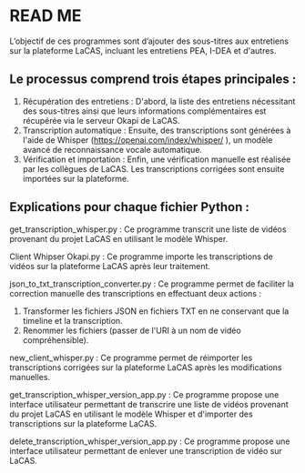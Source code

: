 # READ ME
L’objectif de ces programmes sont d’ajouter des sous-titres aux entretiens sur la plateforme LaCAS, incluant les entretiens PEA, I-DEA et d'autres.

## Le processus comprend trois étapes principales :
1. Récupération des entretiens : D'abord, la liste des entretiens nécessitant des sous-titres ainsi que leurs informations complémentaires est récupérée via le serveur Okapi de LaCAS. 
2. Transcription automatique : Ensuite, des transcriptions sont générées à l'aide de Whisper (https://openai.com/index/whisper/ ), un modèle avancé de reconnaissance vocale automatique.
3. Vérification et importation : Enfin, une vérification manuelle est réalisée par les collègues de LaCAS. Les transcriptions corrigées sont ensuite importées sur la plateforme.

## Explications pour chaque fichier Python :
get_transcription_whisper.py : Ce programme transcrit une liste de vidéos provenant du projet LaCAS en utilisant le modèle Whisper.

Client Whipser Okapi.py : Ce programme importe les transcriptions de vidéos sur la plateforme LaCAS après leur traitement.

json_to_txt_transcription_converter.py : Ce programme permet de faciliter la correction manuelle des transcriptions en effectuant deux actions :
1) Transformer les fichiers JSON en fichiers TXT en ne conservant que la timeline et la transcription. 
2) Renommer les fichiers (passer de l'URI à un nom de vidéo compréhensible).

new_client_whisper.py : Ce programme permet de réimporter les transcriptions corrigées sur la plateforme LaCAS après les modifications manuelles.

get_transcription_whisper_version_app.py : Ce programme propose une interface utilisateur permettant de transcrire une liste de vidéos provenant du projet LaCAS en utilisant le modèle Whisper et d'importer des transcriptions sur la plateforme LaCAS.

delete_transcription_whisper_version_app.py : Ce programme propose une interface utilisateur permettant de enlever une transcription de vidéo sur LaCAS.

